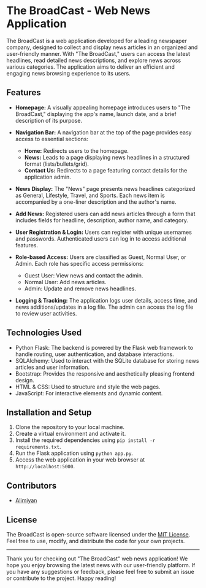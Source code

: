 # The BroadCast - Web News Application


The BroadCast is a web application developed for a leading newspaper company, designed to collect and display news articles in an organized and user-friendly manner. With "The BroadCast," users can access the latest headlines, read detailed news descriptions, and explore news across various categories. The application aims to deliver an efficient and engaging news browsing experience to its users.

## Features

- **Homepage:** A visually appealing homepage introduces users to "The BroadCast," displaying the app's name, launch date, and a brief description of its purpose.

- **Navigation Bar:** A navigation bar at the top of the page provides easy access to essential sections:
  - **Home:** Redirects users to the homepage.
  - **News:** Leads to a page displaying news headlines in a structured format (lists/bullets/grid).
  - **Contact Us:** Redirects to a page featuring contact details for the application admin.

- **News Display:** The "News" page presents news headlines categorized as General, Lifestyle, Travel, and Sports. Each news item is accompanied by a one-liner description and the author's name.

- **Add News:** Registered users can add news articles through a form that includes fields for headline, description, author name, and category.

- **User Registration & Login:** Users can register with unique usernames and passwords. Authenticated users can log in to access additional features.

- **Role-based Access:** Users are classified as Guest, Normal User, or Admin. Each role has specific access permissions:
  - Guest User: View news and contact the admin.
  - Normal User: Add news articles.
  - Admin: Update and remove news headlines.

- **Logging & Tracking:** The application logs user details, access time, and news additions/updates in a log file. The admin can access the log file to review user activities.

## Technologies Used

- Python Flask: The backend is powered by the Flask web framework to handle routing, user authentication, and database interactions.
- SQLAlchemy: Used to interact with the SQLite database for storing news articles and user information.
- Bootstrap: Provides the responsive and aesthetically pleasing frontend design.
- HTML & CSS: Used to structure and style the web pages.
- JavaScript: For interactive elements and dynamic content.

## Installation and Setup

1. Clone the repository to your local machine.
2. Create a virtual environment and activate it.
3. Install the required dependencies using `pip install -r requirements.txt`.
4. Run the Flask application using `python app.py`.
5. Access the web application in your web browser at `http://localhost:5000`.

## Contributors

- [Alimiyan](https://github.com/Alimiyan)

## License

The BroadCast is open-source software licensed under the [MIT License](LICENSE). Feel free to use, modify, and distribute the code for your own projects.

---

Thank you for checking out "The BroadCast" web news application! We hope you enjoy browsing the latest news with our user-friendly platform. If you have any suggestions or feedback, please feel free to submit an issue or contribute to the project. Happy reading!
